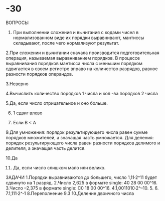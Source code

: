 # -30

ВОПРОСЫ
1. При выполнении сложения и вычитания с кодами чисел в нормализованном виде их порядки выравнивают, мантиссы складывают, после чего нормализуют результат.

2.При сложении и вычитании сначала производится подготовительная операция, называемая выравниванием порядков. В процессе выравнивания порядков мантисса числа с меньшим порядком сдвигается в своем регистре вправо на количество разрядов, равное разности порядков операндов.

3.Неверно

4.Вычислить количество порядков 1 числа и кол -ва порядков 2 числа

5.Да, если число отрицательное и оно больше.

6. 1 сдвиг влево

7. Если В < А

9.Для умножения: порядок результирующего числа равен сумме порядков множителей, а значащая часть умножается.
Для деления: порядок результирующего числа равен разности порядков делимого и делителя, а значащая часть делится.

10.Да

11. Да, если число слишком мало или велико.

ЗАДАЧИ
1.Порядки выравниваются до большего, число 1,11·2^11 будет сдвинуто на 1 разряд.
2.Число 2,625 в формате single: 40 28 00 00^16.
3.Число –2,375 в формате single: C0 18 00 00^16.
4.1,0011010·2^–10.
5.
6.
7.1,111·2^‐1
8.Переполнение
9.3
10.Деление двоичного числа
